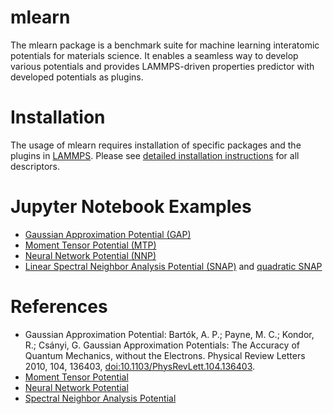 # mlearn

The mlearn package is a benchmark suite for machine learning interatomic 
potentials for materials science. It enables a seamless way to develop 
various potentials and provides LAMMPS-driven properties predictor with 
developed potentials as plugins.

# Installation

The usage of mlearn requires installation of specific packages and the plugins 
in [LAMMPS](https://lammps.sandia.gov/). Please see 
[detailed installation instructions](docs/install.md) for all descriptors.

# Jupyter Notebook Examples

* [Gaussian Approximation Potential (GAP)](notebooks/GAP_example/example.ipynb)
* [Moment Tensor Potential (MTP)](notebooks/MTP_example/example.ipynb)
* [Neural Network Potential (NNP)](notebooks/NNP_example/example.ipynb)
* [Linear Spectral Neighbor Analysis Potential (SNAP)](notebooks/SNAP_example/example.ipynb) 
  and [quadratic SNAP](notebooks/qSNAP_example/example.ipynb)

# References

* Gaussian Approximation Potential: Bartók, A. P.; Payne, M. C.; Kondor, R.; Csányi, G. Gaussian Approximation Potentials: The Accuracy of Quantum Mechanics, without the Electrons. Physical Review Letters 2010, 104, 136403, [doi:10.1103/PhysRevLett.104.136403](https://doi.org/10.1103/PhysRevLett.104.136403).
* [Moment Tensor Potential](https://epubs.siam.org/doi/abs/10.1137/15M1054183)
* [Neural Network Potential](https://journals.aps.org/prl/abstract/10.1103/PhysRevLett.98.146401)
* [Spectral Neighbor Analysis Potential](https://www.sciencedirect.com/science/article/pii/S0021999114008353)
